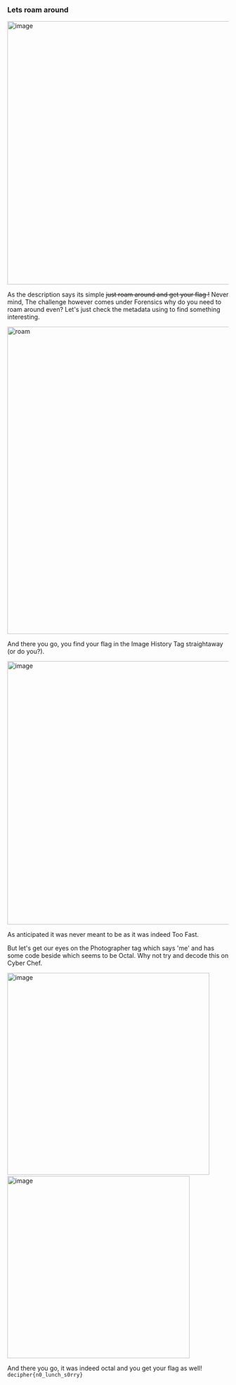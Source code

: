 ### Lets roam around

<img src="https://github.com/user-attachments/assets/88f20b83-c1da-4505-98ca-651a020f7f83" alt="image" width="600">

As the description says its simple ~~just roam around and get your flag !~~ Never mind, The challenge however comes under Forensics why do you need to roam around even? Let's just check the metadata using to find something interesting.

<img src="https://github.com/user-attachments/assets/d07d29fd-f1c1-49ca-a482-483cddcc0f38" alt="roam" width="700">

And there you go, you find your flag in the Image History Tag straightaway (or do you?).

<img src="https://github.com/user-attachments/assets/a0da9b1c-9c6a-4b43-8063-651e0a82e544" alt="image" width="600">

As anticipated it was never meant to be as it was indeed Too Fast. 

But let's get our eyes on the Photographer tag which says 'me' and has some code beside which seems to be Octal. Why not try and decode this on Cyber Chef.

<img src="https://github.com/user-attachments/assets/6858845c-e185-43a4-a5a0-e87ccc497697" alt="image" width="460">
&nbsp; &nbsp; &nbsp;
<img src="https://github.com/user-attachments/assets/ff7eca42-660f-4ad3-af2e-92fe98dfdf1e" alt="image" width="415">


And there you go, it was indeed octal and you get your flag as well! ``decipher{n0_lunch_s0rry}``
